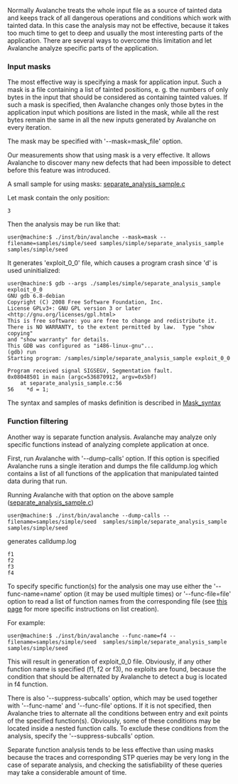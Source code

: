 Normally Avalanche treats the whole input file as a source of tainted data and keeps track of all dangerous operations and conditions which work with tainted data. In this case the analysis may not be effective, because it takes too much time to get to deep and usually the most interesting parts of the application. There are several ways to overcome this limitation and let Avalanche analyze specific parts of the application.

### Input masks ###

The most effective way is specifying a mask for application input. Such a mask is a file containing a list of tainted positions, e. g. the numbers of only bytes in the input that should be considered as containing tainted values. If such a mask is specified, then Avalanche changes only those bytes in the application input which positions are listed in the mask, while all the rest bytes remain the same in all the new inputs generated by Avalanche on every iteration.

The mask may be specified with '--mask=mask\_file' option.

Our measurements show that using mask is a very effective. It allows Avalanche to discover many new defects that had been impossible to detect before this feature was introduced.

A small sample for using masks: [separate\_analysis\_sample.c](http://code.google.com/p/avalanche/source/browse/trunk/samples/simple/separate_analysis_sample.c)

Let mask contain the only position:

```
3
```

Then the analysis may be run like that:

```
user@machine:$ ./inst/bin/avalanche --mask=mask --filename=samples/simple/seed samples/simple/separate_analysis_sample samples/simple/seed 
```

It generates 'exploit\_0\_0' file, which causes a program crash since 'd' is used uninitialized:

```
user@machine:$ gdb --args ./samples/simple/separate_analysis_sample exploit_0_0
GNU gdb 6.8-debian
Copyright (C) 2008 Free Software Foundation, Inc.
License GPLv3+: GNU GPL version 3 or later <http://gnu.org/licenses/gpl.html>
This is free software: you are free to change and redistribute it.
There is NO WARRANTY, to the extent permitted by law.  Type "show copying"
and "show warranty" for details.
This GDB was configured as "i486-linux-gnu"...
(gdb) run
Starting program: /samples/simple/separate_analysis_sample exploit_0_0

Program received signal SIGSEGV, Segmentation fault.
0x08048501 in main (argc=536870912, argv=0x5bf)
    at separate_analysis_sample.c:56
56	  *d = 1;
```

The syntax and samples of masks definition is described in [Mask\_syntax](Mask_syntax.md)

### Function filtering ###

Another way is separate function analysis. Avalanche may analyze only specific functions instead of analyzing complete application at once.

First, run Avalanche with '--dump-calls' option. If this option is specified Avalanche runs a single iteration and dumps the file calldump.log which contains a list of all functions of the application that manipulated tainted data during that run.

Running Avalanche with that option on the above sample ([separate\_analysis\_sample.c](http://code.google.com/p/avalanche/source/browse/trunk/samples/simple/separate_analysis_sample.c))

```
user@machine:$ ./inst/bin/avalanche --dump-calls --filename=samples/simple/seed  samples/simple/separate_analysis_sample samples/simple/seed
```

generates calldump.log

```
f1
f2
f3
f4
```

To specify specific function(s) for the analysis one may use either the '--func-name=name' option (it may be used multiple times) or '--func-file=file' option to read a list of function names from the corresponding file (see [this page](Specifying_functions_for_separate_analysis.md) for more specific instructions on list creation).

For example:

```
user@machine:$ ./inst/bin/avalanche --func-name=f4 --filename=samples/simple/seed  samples/simple/separate_analysis_sample samples/simple/seed
```

This will result in generation of exploit\_0\_0 file. Obviously, if any other function name is specified (f1, f2 or f3), no exploits are found, because the condition that should be alternated by Avalanche to detect a bug is located in f4 function.

There is also '--suppress-subcalls' option, which may be used together with '--func-name' and '--func-file' options. If it is not specified, then Avalanche tries to alternate all the conditions between entry and exit points of the specified function(s). Obviously, some of these conditions may be located inside a nested function calls. To exclude these conditions from the analysis, specify the '--suppress-subcalls' option.

Separate function analysis tends to be less effective than using masks because the traces and corresponding STP queries may be very long in the case of separate analysis, and checking the satisfiability of these queries may take a considerable amount of time.